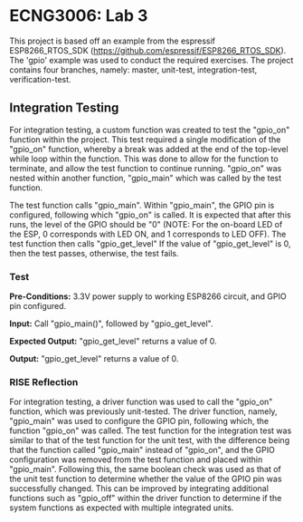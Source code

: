 # ECNG3006: Lab 3
This project is based off an example from the espressif ESP8266_RTOS_SDK (https://github.com/espressif/ESP8266_RTOS_SDK). The 'gpio' example was used to conduct the required exercises. The project contains four branches, namely: master, unit-test, integration-test, verification-test.

## Integration Testing
For integration testing, a custom function was created to test the "gpio_on" function within the project. This test required a single modification of the "gpio_on" function, whereby a break was added at the end of the top-level while loop within the function. This was done to allow for the function to terminate, and allow the test function to continue running. "gpio_on" was nested within another function, "gpio_main" which was called by the test function.

The test function calls "gpio_main". Within "gpio_main", the GPIO pin is configured, following which "gpio_on" is called. It is expected that after this runs, the level of the GPIO should be "0" (NOTE: For the on-board LED of the ESP, 0 corresponds with LED ON, and 1 corresponds to LED OFF). The test function then calls "gpio_get_level" If the value of "gpio_get_level" is 0, then the test passes, otherwise, the test fails.

### Test
**Pre-Conditions:** 3.3V power supply to working ESP8266 circuit, and GPIO pin configured.

**Input:** Call "gpio_main()", followed by "gpio_get_level".

**Expected Output:** "gpio_get_level" returns a value of 0.

**Output:** "gpio_get_level" returns a value of 0.

### RISE Reflection
For integration testing, a driver function was used to call the "gpio_on" function, which was previously unit-tested. The driver function, namely, "gpio_main" was used to configure the GPIO pin, following which, the function "gpio_on" was called. The test function for the integration test was similar to that of the test function for the unit test, with the difference being that the function called "gpio_main" instead of "gpio_on", and the GPIO configuration was removed from the test function and placed within "gpio_main". Following this, the same boolean check was used as that of the unit test function to determine whether the value of the GPIO pin was successfully changed. This can be improved by integrating additional functions such as "gpio_off" within the driver function to determine if the system functions as expected with multiple integrated units.